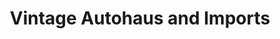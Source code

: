---
title: "Vintage Autohaus and Imports"
url: /amarillo/vintage-autohaus-and-imports/
shop: car
---